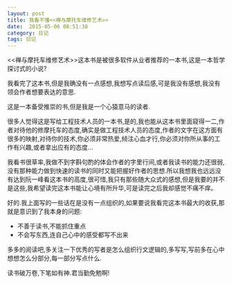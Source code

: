 ```yaml
---
layout: post
title: 我看不懂<<禅与摩托车维修艺术>>
date:  2015-05-06 08:51:38    
category: 日记
tags: 日记
---
```


<<禅与摩托车维修艺术>>这本书是被很多软件从业者推荐的一本书,这是一本哲学探讨式的小说?

我看完了这本书,但是我确没有一点感想,我想写点读后感,可是我没有感想,我没有领会作者想要表达的意思.

这是一本备受推崇的书,但是我是一个心猿意马的读者.

很多人觉得这是写给工程技术人员的一本书,是的,我也能从这本书里面窥得一二,作者对待他的修摩托车的态度,确实是做工程技术人员的态度,作者的文字在这方面有很多的映射,对待你的技术,你必须非常热爱,倾注心血才行,你必须对你所从事的工作有兴趣,或者拿出应有的态度...

我看书很草率,我做不到字斟句酌的体会作者的字里行间,或者我读书的能力还很弱,没有那种能力做到快速的读书的同时又能把握好作者的思想.所以我想我也远远没有达到阮一峰看这本书的高度,很可惜,我只有那些随大众式的感想,但是我要的并不是这些,我希望读完这本书能让心境有所升华,可是读完之后我却感觉不痛不痒。

好的.我上面写的一些话在是没有一点组织的,如果要说我看完这本书最大的收获,那就是意识到了我本身的问题:

- 不善于读书,不能抓住重点
- 不会写东西,连自己心中的感受都写不出来

多多的阅读吧,多关注一下优秀的写者是怎么组织行文逻辑的,多写写,写前多在心中想想怎么分部分,每一部分写点什么.

读书破万卷,下笔如有神.君当勤免勉啊!




















